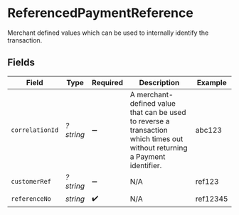 # ReferencedPaymentReference

Merchant defined values which can be used to internally identify the transaction.


## Fields

| Field                                                                                                                      | Type                                                                                                                       | Required                                                                                                                   | Description                                                                                                                | Example                                                                                                                    |
| -------------------------------------------------------------------------------------------------------------------------- | -------------------------------------------------------------------------------------------------------------------------- | -------------------------------------------------------------------------------------------------------------------------- | -------------------------------------------------------------------------------------------------------------------------- | -------------------------------------------------------------------------------------------------------------------------- |
| `correlationId`                                                                                                            | *?string*                                                                                                                  | :heavy_minus_sign:                                                                                                         | A merchant-defined value that can be used to reverse a transaction which times out without returning a Payment identifier. | abc123                                                                                                                     |
| `customerRef`                                                                                                              | *?string*                                                                                                                  | :heavy_minus_sign:                                                                                                         | N/A                                                                                                                        | ref123                                                                                                                     |
| `referenceNo`                                                                                                              | *string*                                                                                                                   | :heavy_check_mark:                                                                                                         | N/A                                                                                                                        | ref12345                                                                                                                   |